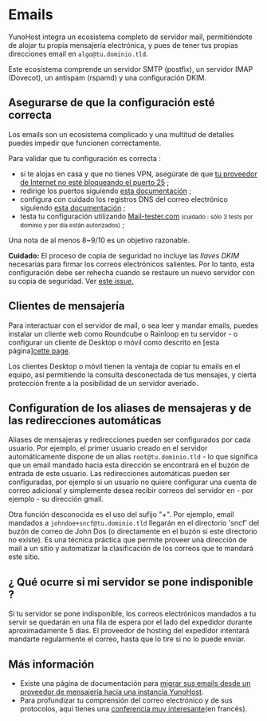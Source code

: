 # Emails

YunoHost integra un ecosistema completo de servidor mail, permitiéndote de alojar tu propia mensajería electrónica, y pues de tener tus propias direcciones email en `algo@tu.dominio.tld`.

Este ecosistema comprende un servidor SMTP (postfix), un servidor IMAP (Dovecot), un antispam (rspamd) y una configuración DKIM.

## Asegurarse de que la configuración esté correcta

Los emails son un ecosistema complicado y una multitud de detalles puedes impedir que funcionen correctamente.

Para validar que tu configuración es correcta :
- si te alojas en casa y que no tienes VPN, asegúrate de que [tu proveedor de Internet no esté bloqueando el puerto 25](/isp) ;
- redirige los puertos siguiendo [esta documentación](/isp_box_config) ;
- configura con cuidado los registros DNS del correo electrónico siguiendo [esta documentación](/dns_config) ;
- testa tu configuración utilizando [Mail-tester.com](https://mail-tester.com) <small>(cuidado : sólo 3 tests por dominio y por día están autorizados)</small> ;

Una nota de al menos 8~9/10 es un objetivo razonable.

**Cuidado:** El proceso de copia de seguridad no incluye las *llaves DKIM* necesarias para firmar los correos electrónicos salientes. Por lo tanto, esta configuración debe ser rehecha cuando se restaure un nuevo servidor con su copia de seguridad. Ver [este *issue*.](https://github.com/YunoHost/issues/issues/1342)

## Clientes de mensajería 

Para interactuar con el servidor de mail, o sea leer y mandar emails, puedes instalar un cliente web como Roundcube o Rainloop en tu servidor - o configurar un cliente de Desktop o móvil como descrito en [esta página][cette page](/email_configure_client).

Los clientes Desktop o móvil tienen la ventaja de copiar tu emails en el equipo, así permitiendo la consulta desconectada de tus mensajes, y cierta protección frente a la posibilidad de un servidor averiado.

## Configuration de los aliases de mensajeras y de las redirecciones automáticas 

Aliases de mensajeras y redirecciones pueden ser configurados por cada usuario. Por ejemplo, el primer usuario creado en el servidor automáticamente dispone de un alias `root@tu.dominio.tld` - lo que significa que un email mandado hacia esta dirección se encontrará en el buzón de entrada de este usuario. Las redirecciones automáticas pueden ser configuradas, por ejemplo si un usuario no quiere configurar una cuenta de correo adicional y simplemente desea recibir correos del servidor en - por ejemplo - su dirección gmail.

Otra función desconocida es el uso del sufijo "+". Por ejemplo, email mandados a `johndoe+sncf@tu.dominio.tld` llegarán en el directorio 'sncf' del buzón de correo de John Dos (o directamente en el buzón si este directorio no existe). Es una técnica práctica que permite proveer una dirección de mail a un sitio y automatizar la clasificación de los correos que te mandará este sitio.

## ¿ Qué ocurre si mi servidor se pone indisponible ?

Si tu servidor se pone indisponible, los correos electrónicos mandados a tu servir se quedarán en una fila de espera por el lado del expedidor durante aproximadamente 5 días. El proveedor de hosting del expedidor intentará mandarte regularmente el correo, hasta que lo tire si no lo puede enviar. 

## Más información

- Existe una página de documentación para [migrar sus emails desde un proveedor de mensajería hacia una instancia YunoHost](/email_migration).
- Para profundizar tu comprensión del correo electrónico y de sus protocolos, aquí tienes una [conferencia muy interesante](http://www.iletaitunefoisinternet.fr/lemail-par-benjamin-sonntag/index.html)(en francés).

